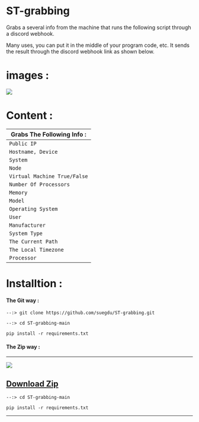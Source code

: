 # ST-grabbing

Grabs a several info from the machine that runs the following script through a discord webhook.

Many uses, you can put it in the middle of your program code, etc. It sends the result through the discord webhook link as shown below.


# images :
![](https://cdn.discordapp.com/attachments/790231513849266177/956969214848143380/2022-03-25_20_33_16_LI.jpg)










# Content :


| Grabs The Following Info : |
| ------------- | 
| `Public IP` | 
| `Hostname, Device`  | 
| `System` | 
| `Node` | 
| `Virtual Machine True/False`| 
| `Number Of Processors` | 
| `Memory` | 
| `Model` | 
| `Operating System` | 
| `User` | 
| `Manufacturer`|
| `System Type`|
| `The Current Path`|
| `The Local Timezone`|
| `Processor`|



# Installtion :
<h4>The Git way :</h4>

```--:> git clone https://github.com/suegdu/ST-grabbing.git```

```--:> cd ST-grabbing-main```

```pip install -r requirements.txt```


<h4>The Zip way :</h4>

---

![](https://cdn.discordapp.com/attachments/790231513849266177/956956664869826571/2022-03-25_19_43_48.png)

<a href="https://github.com/suegdu/ST-grabbing/archive/refs/heads/main.zip">Download Zip</a>
---

```--:> cd ST-grabbing-main```

```pip install -r requirements.txt```

---

